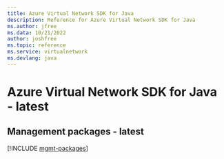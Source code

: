 ```yaml
---
title: Azure Virtual Network SDK for Java
description: Reference for Azure Virtual Network SDK for Java
ms.author: jfree
ms.data: 10/21/2022
author: joshfree
ms.topic: reference
ms.service: virtualnetwork
ms.devlang: java
---
```

# Azure Virtual Network SDK for Java - latest

## Management packages - latest
[!INCLUDE [mgmt-packages](virtual-network-mgmt-index.md)]